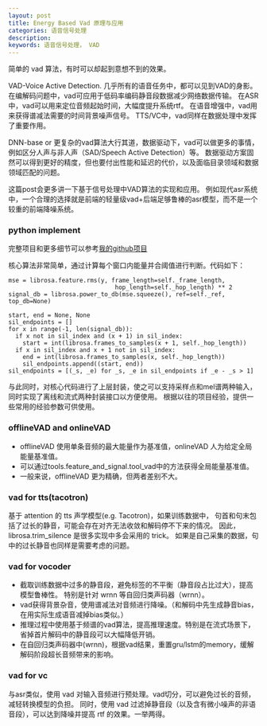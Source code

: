 ```yaml
---
layout: post
title: Energy Based Vad 原理与应用
categories: 语音信号处理
description:  
keywords: 语音信号处理， VAD
---
```


简单的 vad 算法，有时可以却起到意想不到的效果。


VAD-Voice Active Detection. 几乎所有的语音任务中，都可以见到VAD的身影。
在编解码问题中，vad可应用于低码率编码静音段数据减少网络数据传输。
在ASR中，vad可以用来定位音频起始时间，大幅度提升系统rtf。
在语音增强中，vad用来获得谱减法需要的时间背景噪声信号。
TTS/VC中，vad同样在数据处理中发挥了重要作用。

DNN-base or 更复杂的vad算法大行其道，数据驱动下，vad可以做更多的事情，
例如区分人声与非人声（SAD/Speech Active Detection）等。
数据驱动方案固然可以得到更好的精度，但也要付出性能和延迟的代价，以及面临目录领域和数据领域匹配的问题。

这篇post会更多讲一下基于信号处理中VAD算法的实现和应用。
例如现代asr系统中，一个合理的选择就是前端的轻量级vad+后端足够鲁棒的asr模型，而不是一个较重的前端降噪系统。


### python implement


完整项目和更多细节可以参考[我的github项目](https://github.com/Liu-Feng-deeplearning/Energy_Based_VAD)

核心算法非常简单，通过计算每个窗口内能量并合阈值进行判断。代码如下：

```text
mse = librosa.feature.rms(y, frame_length=self._frame_length,
                              hop_length=self._hop_length) ** 2
signal_db = librosa.power_to_db(mse.squeeze(), ref=self._ref, top_db=None)

start, end = None, None
sil_endpoints = []
for x in range(-1, len(signal_db)):
  if x not in sil_index and (x + 1) in sil_index:
    start = int(librosa.frames_to_samples(x + 1, self._hop_length))
  if x in sil_index and x + 1 not in sil_index:
    end = int(librosa.frames_to_samples(x, self._hop_length))
    sil_endpoints.append((start, end))
sil_endpoints = [(_s, _e) for _s, _e in sil_endpoints if _e - _s > 1]
```

与此同时，对核心代码进行了上层封装，使之可以支持采样点和mel谱两种输入，同时实现了离线和流式两种封装接口以方便使用。
根据以往的项目经验，提供一些常用的经验参数可供使用。

### offlineVAD and onlineVAD

- offlineVAD 使用单条音频的最大能量作为基准值，onlineVAD 人为给定全局能量基准值。
- 可以通过tools.feature_and_signal.tool_vad中的方法获得全局能量基准值。
- 一般来说，offlineVAD 更为精确，但两者差别不大。

### vad for tts(tacotron)

基于 attention 的 tts 声学模型(e.g. Tacotron)，如果训练数据中，
句首和句末包括了过长的静音，可能会存在对齐无法收敛和解码停不下来的情况。
因此，librosa.trim_silence 是很多实现中多会采用的 trick。
如果是自己采集的数据，句中的过长静音也同样是需要考虑的问题。

### vad for vocoder

- 截取训练数据中过多的静音段，避免标签的不平衡（静音段占比过大），提高模型鲁棒性。
特别是针对 wrnn 等自回归类声码器（wrnn）。
- vad获得背景杂音，使用谱减法对音频进行降噪。（和解码中先生成静音bias，在用实际生成语音减掉bias类似。）
- 推理过程中使用基于频谱的vad算法，提高推理速度。特别是在流式场景下，省掉首片解码中的静音段可以大幅降低开销。
- 在自回归类声码器中(wrnn)，根据vad结果，重置gru/lstm的memory，缓解解码阶段超长音频带来的影响。


### vad for vc

与asr类似，使用 vad 对输入音频进行预处理。vad切分，可以避免过长的音频，减轻转换模型的负担。
同时，使用 vad 过滤掉静音段（以及含有微小噪声的非语音段），可以达到降噪并提高 rtf 的效果。一举两得。


